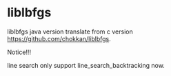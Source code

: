 liblbfgs
========

liblbfgs java version translate from c version https://github.com/chokkan/liblbfgs.

Notice!!!

line search only support line_search_backtracking now.
